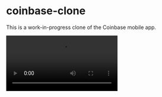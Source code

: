 # coinbase-clone

This is a work-in-progress clone of the Coinbase mobile app.

![video preview](https://user-images.githubusercontent.com/16995513/118372306-fff9cd80-b57e-11eb-9624-e558468be6e5.MP4)
